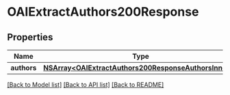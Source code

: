 # OAIExtractAuthors200Response

## Properties
Name | Type | Description | Notes
------------ | ------------- | ------------- | -------------
**authors** | [**NSArray&lt;OAIExtractAuthors200ResponseAuthorsInner&gt;***](OAIExtractAuthors200ResponseAuthorsInner.md) |  | [optional] 

[[Back to Model list]](../README.md#documentation-for-models) [[Back to API list]](../README.md#documentation-for-api-endpoints) [[Back to README]](../README.md)


